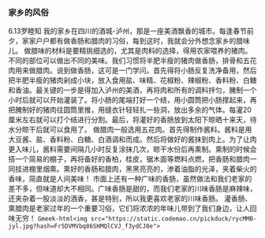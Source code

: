   ### 家乡的风俗
6.13罗睦知
  我的家乡在四川的酒城-泸州，那是一座美酒飘香的城市。每逢春节前夕，家家户户都有做香肠和腊肉的习俗，每到这时，我就会分外想念家乡的腊味儿。
  做腊味的材料是要精挑细选的，尤其是肉料的选择，得用农家喂养的猪肉。不同的部位可以做出不同的美味。我们习惯将半肥半瘦的猪肉做香肠，排骨和五花肉用来做腊肉。说到做香肠，这可是一门学问。首先得将小肠反复洗净备用，然后把半肥半瘦的猪肉剁成小块，放入食用盐、味精、花椒粉、辣椒粉、香料粉、白糖和香油。最关键的一步是得加入泸州的美酒，再将肉和所有的调料拌匀，腌制一个小时后就可以开始灌装了。将小肠的尾端打好一个结，用小圆筒把小肠撑起来，再把腌制好的猪肉往圆筒里推，用缝衣针轻轻扎一些洞，放出多余的气体。每灌20厘米左右就可以打个结进行分割。最后，将灌好的香肠放到太阳下晾晒十来天，待水分晾干后就可以食用了。
  做腊肉一般选用五花肉。首先得制作酱料。酱料是用大豆酱、盐、香料粉、白糖、白酒调和而成。然后将做好的酱抹到肉上。为了让肉更入味儿，酱料需要间隔几小时反复涂抹几次，晾干水份后再熏制。熏制的时候会搭一个简易的棚子，再将备好的香柏，桂皮，锯木面等燃料点燃，把香肠和腊肉一同挂进棚里烟熏。熏好的香肠和腊肉，黑黑亮亮的，渗着油脂的光泽，夹着柴火的香味，简直就是人间美味！
  市面上还有一种广味的香肠，虽然做法和我们老家的差不多，但味道却大不相同。广味香肠是甜的，而我们老家的川味香肠是麻辣味，还夹杂着一股淡淡的酒香，甚是特别，所以我更喜欢老家的川味香肠。
灌香肠、熏腊肉是老家过年的一个重要习俗，它们将浓浓的年味儿带到了我们身边，让人回味无穷！
`Gmeek-html<img src="https://static.codemao.cn/pickduck/rycMMB-jyl.jpg?hash=Fr5DVMVbq86SHMQlCVJ_f3ydCJ8e">`